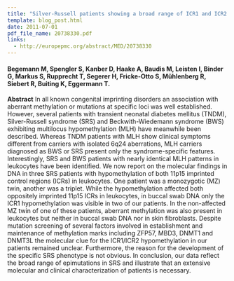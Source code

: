 ```yaml
---
title: "Silver-Russell patients showing a broad range of ICR1 and ICR2 hypomethylation in different tissues"
template: blog_post.html 
date: 2011-07-01
pdf_file_name: 20738330.pdf
links:
  - http://europepmc.org/abstract/MED/20738330
---
```


#### Begemann M, Spengler S, Kanber D, Haake A, Baudis M, Leisten I, Binder G, Markus S, Rupprecht T, Segerer H, Fricke-Otto S, Mühlenberg R, Siebert R, Buiting K, Eggermann T.

**Abstract** In all known congenital imprinting disorders an association with aberrant methylation or mutations at specific loci was well established. However, several patients with transient neonatal diabetes mellitus (TNDM), Silver-Russell syndrome (SRS) and Beckwith-Wiedemann syndrome (BWS) exhibiting multilocus hypomethylation (MLH) have meanwhile been described. Whereas TNDM patients with MLH show clinical symptoms different from carriers with isolated 6q24 aberrations, MLH carriers diagnosed as BWS or SRS present only the syndrome-specific features.<!--more--> Interestingly, SRS and BWS patients with nearly identical MLH patterns in leukocytes have been identified. We now report on the molecular findings in DNA in three SRS patients with hypomethylation of both 11p15 imprinted control regions (ICRs) in leukocytes. One patient was a monozygotic (MZ) twin, another was a triplet. While the hypomethylation affected both oppositely imprinted 11p15 ICRs in leukocytes, in buccal swab DNA only the ICR1 hypomethylation was visible in two of our patients. In the non-affected MZ twin of one of these patients, aberrant methylation was also present in leukocytes but neither in buccal swab DNA nor in skin fibroblasts. Despite mutation screening of several factors involved in establishment and maintenance of methylation marks including ZFP57, MBD3, DNMT1 and DNMT3L the molecular clue for the ICR1/ICR2 hypomethylation in our patients remained unclear. Furthermore, the reason for the development of the specific SRS phenotype is not obvious. In conclusion, our data reflect the broad range of epimutations in SRS and illustrate that an extensive molecular and clinical characterization of patients is necessary.

